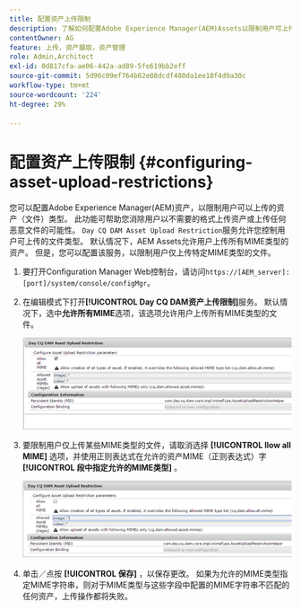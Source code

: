 ```yaml
---
title: 配置资产上传限制
description: 了解如何配置Adobe Experience Manager(AEM)Assets以限制用户可上传的资产（文件）类型。
contentOwner: AG
feature: 上传，资产摄取，资产管理
role: Admin,Architect
exl-id: 0d817cfa-ae06-442a-ad89-5fe619bb2eff
source-git-commit: 5d96c09ef764b02e08dcdf480da1ee18f4d9a30c
workflow-type: tm+mt
source-wordcount: '224'
ht-degree: 29%

---
```


# 配置资产上传限制 {#configuring-asset-upload-restrictions}

您可以配置Adobe Experience Manager(AEM)资产，以限制用户可以上传的资产（文件）类型。 此功能可帮助您消除用户以不需要的格式上传资产或上传任何恶意文件的可能性。 `Day CQ DAM Asset Upload Restriction`服务允许您控制用户可上传的文件类型。 默认情况下，AEM Assets允许用户上传所有MIME类型的资产。 但是，您可以配置该服务，以限制用户仅上传特定MIME类型的文件。

1. 要打开Configuration Manager Web控制台，请访问`https://[AEM_server]:[port]/system/console/configMgr`。
1. 在编辑模式下打开&#x200B;**[!UICONTROL Day CQ DAM资产上传限制]**&#x200B;服务。 默认情况下，选中&#x200B;**允许所有MIME**&#x200B;选项，该选项允许用户上传所有MIME类型的文件。

   ![chlimage_1-378](assets/chlimage_1-378.png)

1. 要限制用户仅上传某些MIME类型的文件，请取消选择 **[!UICONTROL llow all MIME]** 选项，并使用正则表达式在允许的资产MIME（正则表达式）字 **[!UICONTROL 段中指定允许的MIME类型]** 。

   ![chlimage_1-379](assets/chlimage_1-379.png)

1. 单击／点按 **[!UICONTROL 保存]** ，以保存更改。 如果为允许的MIME类型指定MIME字符串，则对于MIME类型与这些字段中配置的MIME字符串不匹配的任何资产，上传操作都将失败。
